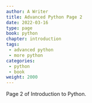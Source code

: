 ```yaml
---
author: A Writer
title: Advanced Python Page 2
date: 2022-03-16
type: page
book: python
chapter: introduction
tags:
 - advanced python
 - more python
categories:
 - python
 - book
weight: 2000
---
```


Page 2 of Introduction to Python.